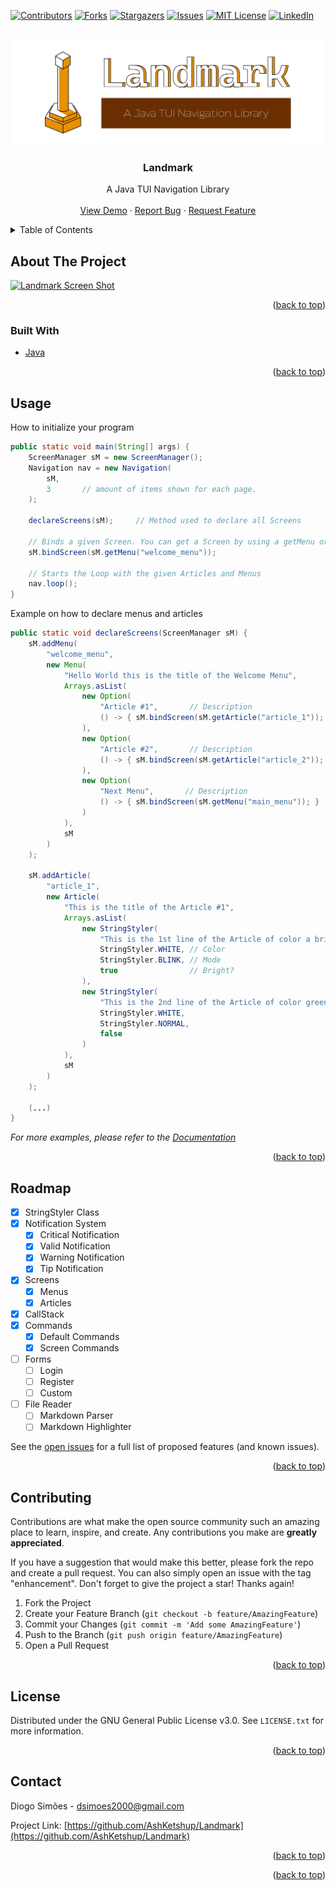 <div id="top"></div>
<!--
*** Thanks for checking out the Best-README-Template. If you have a suggestion
*** that would make this better, please fork the repo and create a pull request
*** or simply open an issue with the tag "enhancement".
*** Don't forget to give the project a star!
*** Thanks again! Now go create something AMAZING! :D
-->



<!-- PROJECT SHIELDS -->
<!--
*** I'm using markdown "reference style" links for readability.
*** Reference links are enclosed in brackets [ ] instead of parentheses ( ).
*** See the bottom of this document for the declaration of the reference variables
*** for contributors-url, forks-url, etc. This is an optional, concise syntax you may use.
*** https://www.markdownguide.org/basic-syntax/#reference-style-links
-->
[![Contributors][contributors-shield]][contributors-url]
[![Forks][forks-shield]][forks-url]
[![Stargazers][stars-shield]][stars-url]
[![Issues][issues-shield]][issues-url]
[![MIT License][license-shield]][license-url]
[![LinkedIn][linkedin-shield]][linkedin-url]


<!-- PROJECT LOGO -->
<br />
<div align="center">
  <a href="https://github.com/AshKetshup/Landmark">
    <img src="img/Landmark-Logotype.png" alt="Logotype">
  </a>

<h3 align="center">Landmark</h3>

  <p align="center">
    A Java TUI Navigation Library
    <br />
    <br />
    <a href="https://github.com/AshKetshup/Landmark">View Demo</a>
    ·
    <a href="https://github.com/AshKetshup/Landmark/issues">Report Bug</a>
    ·
    <a href="https://github.com/AshKetshup/Landmark/issues">Request Feature</a>
  </p>
</div>



<!-- TABLE OF CONTENTS -->
<details>
  <summary>Table of Contents</summary>
  <ol>
    <li>
      <a href="#about-the-project">About The Project</a>
      <ul>
        <li><a href="#built-with">Built With</a></li>
      </ul>
    </li>
    <!-- <li>
      <a href="#getting-started">Getting Started</a>
      <ul>
        <li><a href="#prerequisites">Prerequisites</a></li>
        <li><a href="#installation">Installation</a></li>
      </ul>
    </li> -->
    <li><a href="#usage">Usage</a></li>
    <li><a href="#roadmap">Roadmap</a></li>
    <li><a href="#contributing">Contributing</a></li>
    <li><a href="#license">License</a></li>
    <li><a href="#contact">Contact</a></li>
    <li><a href="#acknowledgments">Acknowledgments</a></li>
  </ol>
</details>



<!-- ABOUT THE PROJECT -->
## About The Project

[![Landmark Screen Shot][product-screenshot]](https://example.com)


<p align="right">(<a href="#top">back to top</a>)</p>



### Built With

* [Java](https://java.com/)

<p align="right">(<a href="#top">back to top</a>)</p>

<!-- USAGE EXAMPLES -->
## Usage

How to initialize your program
```Java
public static void main(String[] args) {
    ScreenManager sM = new ScreenManager();
    Navigation nav = new Navigation(
        sM,
        3       // amount of items shown for each page.
    );

    declareScreens(sM);     // Method used to declare all Screens
    
    // Binds a given Screen. You can get a Screen by using a getMenu or getArticle method given by the ScreenManager.
    sM.bindScreen(sM.getMenu("welcome_menu"));  

    // Starts the Loop with the given Articles and Menus
    nav.loop();
}
```

Example on how to declare menus and articles
```Java
public static void declareScreens(ScreenManager sM) {
    sM.addMenu(
        "welcome_menu",
        new Menu(
            "Hello World this is the title of the Welcome Menu",
            Arrays.asList(
                new Option(
                    "Article #1",       // Description 
                    () -> { sM.bindScreen(sM.getArticle("article_1")); }    // What is executed.
                ),
                new Option(
                    "Article #2",       // Description
                    () -> { sM.bindScreen(sM.getArticle("article_2")); }    // What is executed.
                ),
                new Option(
                    "Next Menu",       // Description 
                    () -> { sM.bindScreen(sM.getMenu("main_menu")); }       // What is executed.
                )
            ),
            sM
        )
    );

    sM.addArticle(
        "article_1",
        new Article(
            "This is the title of the Article #1",
            Arrays.asList(
                new StringStyler(
                    "This is the 1st line of the Article of color a bright blinking white\n", // Text
                    StringStyler.WHITE, // Color
                    StringStyler.BLINK, // Mode
                    true                // Bright?
                ),
                new StringStyler(
                    "This is the 2nd line of the Article of color green with a normal style and not bright",
                    StringStyler.WHITE,
                    StringStyler.NORMAL,
                    false
                )
            ),
            sM
        )
    );

    (...)
}
```

_For more examples, please refer to the [Documentation](https://example.com)_

<p align="right">(<a href="#top">back to top</a>)</p>



<!-- ROADMAP -->
## Roadmap

- [X] StringStyler Class
- [X] Notification System
    - [X] Critical Notification
    - [X] Valid Notification
    - [X] Warning Notification
    - [X] Tip Notification
- [X] Screens
    - [X] Menus
    - [X] Articles
- [X] CallStack
- [X] Commands
    - [X] Default Commands
    - [X] Screen Commands
- [ ] Forms
    - [ ] Login 
    - [ ] Register 
    - [ ] Custom 
- [ ] File Reader
    - [ ] Markdown Parser
    - [ ] Markdown Highlighter

See the [open issues](https://github.com/AshKetshup/Landmark/issues) for a full list of proposed features (and known issues).

<p align="right">(<a href="#top">back to top</a>)</p>



<!-- CONTRIBUTING -->
## Contributing

Contributions are what make the open source community such an amazing place to learn, inspire, and create. Any contributions you make are **greatly appreciated**.

If you have a suggestion that would make this better, please fork the repo and create a pull request. You can also simply open an issue with the tag "enhancement".
Don't forget to give the project a star! Thanks again!

1. Fork the Project
2. Create your Feature Branch (`git checkout -b feature/AmazingFeature`)
3. Commit your Changes (`git commit -m 'Add some AmazingFeature'`)
4. Push to the Branch (`git push origin feature/AmazingFeature`)
5. Open a Pull Request

<p align="right">(<a href="#top">back to top</a>)</p>



<!-- LICENSE -->
## License

Distributed under the GNU General Public License v3.0. See `LICENSE.txt` for more information.

<p align="right">(<a href="#top">back to top</a>)</p>



<!-- CONTACT -->
## Contact

Diogo Simões - dsimoes2000@gmail.com

Project Link: [https://github.com/AshKetshup/Landmark](https://github.com/AshKetshup/Landmark)

<p align="right">(<a href="#top">back to top</a>)</p>



<!-- ACKNOWLEDGMENTS 
## Acknowledgments

* []()
* []()
* []()
-->

<p align="right">(<a href="#top">back to top</a>)</p>



<!-- MARKDOWN LINKS & IMAGES -->
<!-- https://www.markdownguide.org/basic-syntax/#reference-style-links -->
[contributors-shield]: https://img.shields.io/github/contributors/AshKetshup/Landmark.svg?style=for-the-badge
[contributors-url]: https://github.com/AshKetshup/Landmark/graphs/contributors
[forks-shield]: https://img.shields.io/github/forks/AshKetshup/Landmark.svg?style=for-the-badge
[forks-url]: https://github.com/AshKetshup/Landmark/network/members
[stars-shield]: https://img.shields.io/github/stars/AshKetshup/Landmark.svg?style=for-the-badge
[stars-url]: https://github.com/AshKetshup/Landmark/stargazers
[issues-shield]: https://img.shields.io/github/issues/AshKetshup/Landmark.svg?style=for-the-badge
[issues-url]: https://github.com/AshKetshup/Landmark/issues
[license-shield]: https://img.shields.io/github/license/AshKetshup/Landmark.svg?style=for-the-badge
[license-url]: https://github.com/AshKetshup/Landmark/blob/master/LICENSE.txt
[linkedin-shield]: https://img.shields.io/badge/-LinkedIn-black.svg?style=for-the-badge&logo=linkedin&colorB=555
[linkedin-url]: https://linkedin.com/in/diogo-simoes-8b5a0618a
[product-screenshot]: images/screenshot.png